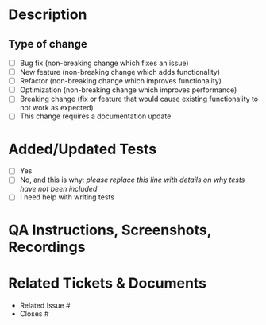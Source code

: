 <!--
    For Work In Progress Pull Requests, please use the Draft PR feature,
    see https://github.blog/2019-02-14-introducing-draft-pull-requests/ for further details.
-->

# Description

<!-- What does this PR do? -->

## Type of change

<!-- Check all that apply -->

- [ ] Bug fix (non-breaking change which fixes an issue)
- [ ] New feature (non-breaking change which adds functionality)
- [ ] Refactor (non-breaking change which improves functionality)
- [ ] Optimization (non-breaking change which improves performance)
- [ ] Breaking change (fix or feature that would cause existing functionality to
      not work as expected)
- [ ] This change requires a documentation update

# Added/Updated Tests

- [ ] Yes
- [ ] No, and this is why: _please replace this line with details on why tests
      have not been included_
- [ ] I need help with writing tests

# QA Instructions, Screenshots, Recordings

<!-- How did you test this change? -->
<!-- If applicable, add screenshots or recordings to help explain your changes. -->

# Related Tickets & Documents

<!--
For pull requests that relate or close an issue, please include them
below.  We like to follow [Github's guidance on linking issues to pull requests](https://docs.github.com/en/issues/tracking-your-work-with-issues/linking-a-pull-request-to-an-issue).

For example having the text: "closes #1234" would connect the current pull
request to issue 1234.  And when we merge the pull request, Github will
automatically close the issue.
-->

- Related Issue #
- Closes #
